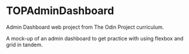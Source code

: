 # TOPAdminDashboard
Admin Dashboard web project from The Odin Project curriculum.

A mock-up of an admin dashboard to get practice with using flexbox and grid in tandem.
